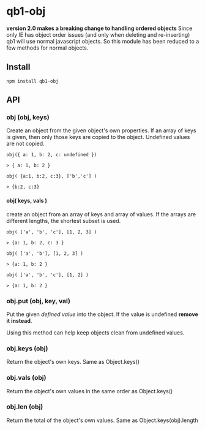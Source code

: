 # qb1-obj

**version 2.0 makes a breaking change to handling ordered objects**  Since only 
IE has object order issues (and only when deleting and re-inserting) qb1 will use normal
javascript objects.  So this module has been reduced to a few methods for normal objects.

## Install

    npm install qb1-obj
    
## API

### obj (obj, keys) 

Create an object from the given object's own properties.  If an array of keys is given, then
only those keys are copied to the object.  Undefined values are not copied.

    obj({ a: 1, b: 2, c: undefined })
    
    > { a: 1, b: 2 }

    obj( {a:1, b:2, c:3}, ['b','c'] )
    
    > {b:2, c:3}
    

#### obj( keys, vals )

create an object from an array of keys and array of values.  If the arrays are different lengths,
the shortest subset is used.  

    obj( ['a', 'b', 'c'], [1, 2, 3] )
    
    > {a: 1, b: 2, c: 3 }
    
    obj( ['a', 'b'], [1, 2, 3] )
    
    > {a: 1, b: 2 }

    obj( ['a', 'b', 'c'], [1, 2] )
    
    > {a: 1, b: 2 }

### obj.put (obj, key, val)

Put the given *defined value* into the object.  If the value is undefined **remove it instead**.  

Using this method can help keep objects clean from undefined values.

### obj.keys (obj)

Return the object's own keys.  Same as Object.keys()

### obj.vals (obj) 

Return the object's own values in the same order as Object.keys()


### obj.len (obj) 

Return the total of the object's own values.  Same as Object.keys(obj).length